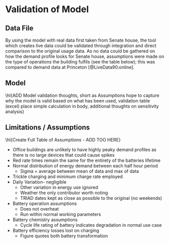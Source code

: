 
# Validation of Model

## Data File

By using the model with real data first taken from Senate house, the tool which creates live data could be validated through integration and direct comparison to the original usage data. As no data could be gathered on how the demand profile looks for Senate house, assumptions were made on the type of operations the building fulfils (see the table below); this was compared to demand data at Princeton [@LiveData90:online].  

## Model

\hl{ADD Model validation thoughts, short as Assumptions hope to capture why the model is valid based on what has been used, validation table (excel) place simple calculation in body, additional thoughts on sensitivity analysis}

## Limitations / Assumptions

\hl{Create Full Table of Assumptions - ADD TOO HERE}

* Office buildings are unlikely to have highly peaky demand profiles as there is no large devices that could cause spikes
* Red rate times remain the same for the entirety of the batteries lifetime
* Normal distribution of energy demand between each half hour period
    * Sigma = average between mean of data and max of data
* Trickle charging and minimum charge rate employed
* Daily Variation- negligible
    * Other variation in energy use ignored
    * Weather the only contributor worth noting
    * TRIAD dates kept as close as possible to the original (no weekends)     
* Battery operation assumptions
  * Does not overheat
  * Run within normal working parameters
* Battery chemistry assumptions
    * Cycle life rating of battery indicates degradation in normal use case
* Battery efficiency losses lost on charging
    * Figure quotes both battery transformation
